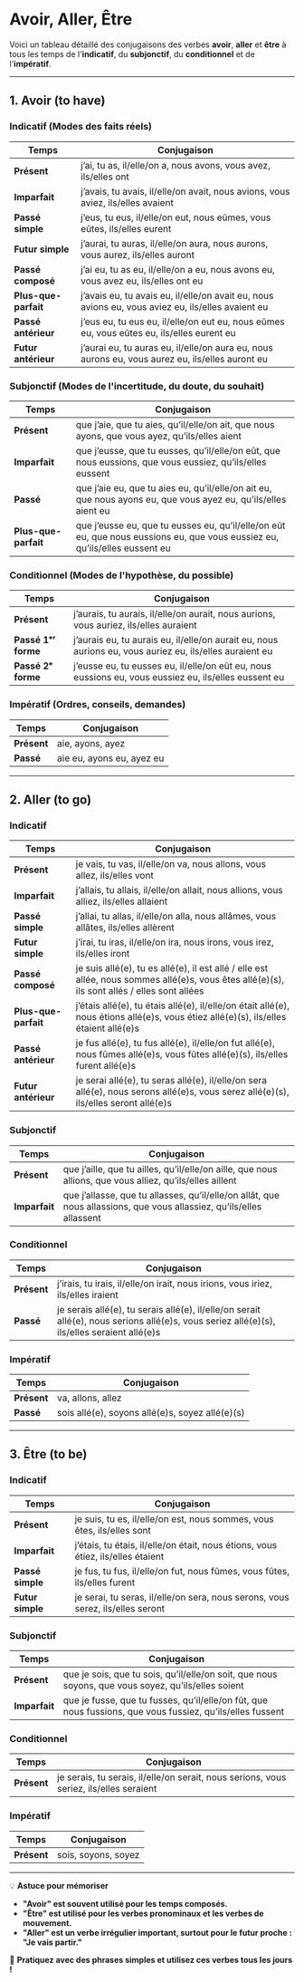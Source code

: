 # Avoir, Aller, Être

Voici un tableau détaillé des conjugaisons des verbes **avoir**, **aller** et **être** à tous les temps de l'**indicatif**, du **subjonctif**, du **conditionnel** et de l'**impératif**.

---

## **1. Avoir (to have)**  

### **Indicatif (Modes des faits réels)**  

| Temps | Conjugaison |
|--------|------------|
| **Présent** | j’ai, tu as, il/elle/on a, nous avons, vous avez, ils/elles ont |
| **Imparfait** | j’avais, tu avais, il/elle/on avait, nous avions, vous aviez, ils/elles avaient |
| **Passé simple** | j’eus, tu eus, il/elle/on eut, nous eûmes, vous eûtes, ils/elles eurent |
| **Futur simple** | j’aurai, tu auras, il/elle/on aura, nous aurons, vous aurez, ils/elles auront |
| **Passé composé** | j’ai eu, tu as eu, il/elle/on a eu, nous avons eu, vous avez eu, ils/elles ont eu |
| **Plus-que-parfait** | j’avais eu, tu avais eu, il/elle/on avait eu, nous avions eu, vous aviez eu, ils/elles avaient eu |
| **Passé antérieur** | j’eus eu, tu eus eu, il/elle/on eut eu, nous eûmes eu, vous eûtes eu, ils/elles eurent eu |
| **Futur antérieur** | j’aurai eu, tu auras eu, il/elle/on aura eu, nous aurons eu, vous aurez eu, ils/elles auront eu |

### **Subjonctif (Modes de l'incertitude, du doute, du souhait)**  

| Temps | Conjugaison |
|--------|------------|
| **Présent** | que j’aie, que tu aies, qu’il/elle/on ait, que nous ayons, que vous ayez, qu’ils/elles aient |
| **Imparfait** | que j’eusse, que tu eusses, qu’il/elle/on eût, que nous eussions, que vous eussiez, qu’ils/elles eussent |
| **Passé** | que j’aie eu, que tu aies eu, qu’il/elle/on ait eu, que nous ayons eu, que vous ayez eu, qu’ils/elles aient eu |
| **Plus-que-parfait** | que j’eusse eu, que tu eusses eu, qu’il/elle/on eût eu, que nous eussions eu, que vous eussiez eu, qu’ils/elles eussent eu |

### **Conditionnel (Modes de l'hypothèse, du possible)**  

| Temps | Conjugaison |
|--------|------------|
| **Présent** | j’aurais, tu aurais, il/elle/on aurait, nous aurions, vous auriez, ils/elles auraient |
| **Passé 1ᵉʳ forme** | j’aurais eu, tu aurais eu, il/elle/on aurait eu, nous aurions eu, vous auriez eu, ils/elles auraient eu |
| **Passé 2ᵉ forme** | j’eusse eu, tu eusses eu, il/elle/on eût eu, nous eussions eu, vous eussiez eu, ils/elles eussent eu |

### **Impératif (Ordres, conseils, demandes)**  

| Temps | Conjugaison |
|--------|------------|
| **Présent** | aie, ayons, ayez |
| **Passé** | aie eu, ayons eu, ayez eu |

---

## **2. Aller (to go)**  

### **Indicatif**  

| Temps | Conjugaison |
|--------|------------|
| **Présent** | je vais, tu vas, il/elle/on va, nous allons, vous allez, ils/elles vont |
| **Imparfait** | j’allais, tu allais, il/elle/on allait, nous allions, vous alliez, ils/elles allaient |
| **Passé simple** | j’allai, tu allas, il/elle/on alla, nous allâmes, vous allâtes, ils/elles allèrent |
| **Futur simple** | j’irai, tu iras, il/elle/on ira, nous irons, vous irez, ils/elles iront |
| **Passé composé** | je suis allé(e), tu es allé(e), il est allé / elle est allée, nous sommes allé(e)s, vous êtes allé(e)(s), ils sont allés / elles sont allées |
| **Plus-que-parfait** | j’étais allé(e), tu étais allé(e), il/elle/on était allé(e), nous étions allé(e)s, vous étiez allé(e)(s), ils/elles étaient allé(e)s |
| **Passé antérieur** | je fus allé(e), tu fus allé(e), il/elle/on fut allé(e), nous fûmes allé(e)s, vous fûtes allé(e)(s), ils/elles furent allé(e)s |
| **Futur antérieur** | je serai allé(e), tu seras allé(e), il/elle/on sera allé(e), nous serons allé(e)s, vous serez allé(e)(s), ils/elles seront allé(e)s |

### **Subjonctif**  

| Temps | Conjugaison |
|--------|------------|
| **Présent** | que j’aille, que tu ailles, qu’il/elle/on aille, que nous allions, que vous alliez, qu’ils/elles aillent |
| **Imparfait** | que j’allasse, que tu allasses, qu’il/elle/on allât, que nous allassions, que vous allassiez, qu’ils/elles allassent |

### **Conditionnel**  

| Temps | Conjugaison |
|--------|------------|
| **Présent** | j’irais, tu irais, il/elle/on irait, nous irions, vous iriez, ils/elles iraient |
| **Passé** | je serais allé(e), tu serais allé(e), il/elle/on serait allé(e), nous serions allé(e)s, vous seriez allé(e)(s), ils/elles seraient allé(e)s |

### **Impératif**  

| Temps | Conjugaison |
|--------|------------|
| **Présent** | va, allons, allez |
| **Passé** | sois allé(e), soyons allé(e)s, soyez allé(e)(s) |

---

## **3. Être (to be)**  

### **Indicatif**  

| Temps | Conjugaison |
|--------|------------|
| **Présent** | je suis, tu es, il/elle/on est, nous sommes, vous êtes, ils/elles sont |
| **Imparfait** | j’étais, tu étais, il/elle/on était, nous étions, vous étiez, ils/elles étaient |
| **Passé simple** | je fus, tu fus, il/elle/on fut, nous fûmes, vous fûtes, ils/elles furent |
| **Futur simple** | je serai, tu seras, il/elle/on sera, nous serons, vous serez, ils/elles seront |

### **Subjonctif**  

| Temps | Conjugaison |
|--------|------------|
| **Présent** | que je sois, que tu sois, qu’il/elle/on soit, que nous soyons, que vous soyez, qu’ils/elles soient |
| **Imparfait** | que je fusse, que tu fusses, qu’il/elle/on fût, que nous fussions, que vous fussiez, qu’ils/elles fussent |

### **Conditionnel**  

| Temps | Conjugaison |
|--------|------------|
| **Présent** | je serais, tu serais, il/elle/on serait, nous serions, vous seriez, ils/elles seraient |

### **Impératif**  

| Temps | Conjugaison |
|--------|------------|
| **Présent** | sois, soyons, soyez |

---

💡 **Astuce pour mémoriser**  
- **"Avoir" est souvent utilisé pour les temps composés.**  
- **"Être" est utilisé pour les verbes pronominaux et les verbes de mouvement.**  
- **"Aller" est un verbe irrégulier important, surtout pour le futur proche : "Je vais partir."**  

📌 **Pratiquez avec des phrases simples et utilisez ces verbes tous les jours !**
